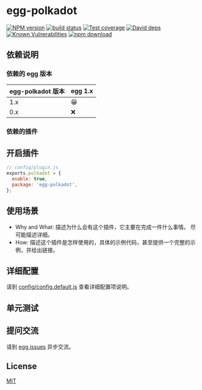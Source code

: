 # egg-polkadot

[![NPM version][npm-image]][npm-url]
[![build status][travis-image]][travis-url]
[![Test coverage][codecov-image]][codecov-url]
[![David deps][david-image]][david-url]
[![Known Vulnerabilities][snyk-image]][snyk-url]
[![npm download][download-image]][download-url]

[npm-image]: https://img.shields.io/npm/v/egg-polkadot.svg?style=flat-square
[npm-url]: https://npmjs.org/package/egg-polkadot
[travis-image]: https://img.shields.io/travis/eggjs/egg-polkadot.svg?style=flat-square
[travis-url]: https://travis-ci.org/eggjs/egg-polkadot
[codecov-image]: https://img.shields.io/codecov/c/github/eggjs/egg-polkadot.svg?style=flat-square
[codecov-url]: https://codecov.io/github/eggjs/egg-polkadot?branch=master
[david-image]: https://img.shields.io/david/eggjs/egg-polkadot.svg?style=flat-square
[david-url]: https://david-dm.org/eggjs/egg-polkadot
[snyk-image]: https://snyk.io/test/npm/egg-polkadot/badge.svg?style=flat-square
[snyk-url]: https://snyk.io/test/npm/egg-polkadot
[download-image]: https://img.shields.io/npm/dm/egg-polkadot.svg?style=flat-square
[download-url]: https://npmjs.org/package/egg-polkadot

<!--
Description here.
-->

## 依赖说明

### 依赖的 egg 版本

egg-polkadot 版本 | egg 1.x
--- | ---
1.x | 😁
0.x | ❌

### 依赖的插件
<!--

如果有依赖其它插件，请在这里特别说明。如

- security
- multipart

-->

## 开启插件

```js
// config/plugin.js
exports.polkadot = {
  enable: true,
  package: 'egg-polkadot',
};
```

## 使用场景

- Why and What: 描述为什么会有这个插件，它主要在完成一件什么事情。
尽可能描述详细。
- How: 描述这个插件是怎样使用的，具体的示例代码，甚至提供一个完整的示例，并给出链接。

## 详细配置

请到 [config/config.default.js](config/config.default.js) 查看详细配置项说明。

## 单元测试

<!-- 描述如何在单元测试中使用此插件，例如 schedule 如何触发。无则省略。-->

## 提问交流

请到 [egg issues](https://github.com/eggjs/egg/issues) 异步交流。

## License

[MIT](LICENSE)
